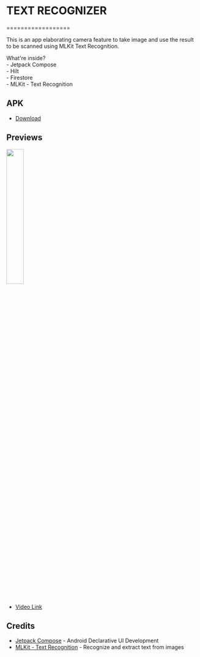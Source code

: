 # TEXT RECOGNIZER
==================

This is an app elaborating camera feature to take image and use the result to be scanned using MLKit Text Recognition.

<p>What're inside?
<br>- Jetpack Compose
<br>- Hilt
<br>- Firestore
<br>- MLKit - Text Recognition
</p>

## APK
- [Download][4]

## Previews
<p><img src="https://raw.githubusercontent.com/annasta13/text-recognition/main/apk/app_preview.gif" width=30% height=30%></p>

- [Video Link][3]

## Credits
- [Jetpack Compose][1] - Android Declarative UI Development
- [MLKit - Text Recognition][2] - Recognize and extract text from images

[1]: https://developer.android.com/jetpack/compose
[2]: https://developers.google.com/ml-kit/vision/text-recognition/android
[3]: https://drive.google.com/file/d/19BIQZVEy7Zn8umRBDia6LUaJzPFeXOrh/view?usp=share_link
[4]: https://github.com/annasta13/text-recognition/blob/main/apk/app-debug.apk?raw=true

